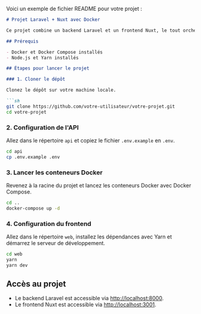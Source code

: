 Voici un exemple de fichier README pour votre projet :

```markdown
# Projet Laravel + Nuxt avec Docker

Ce projet combine un backend Laravel et un frontend Nuxt, le tout orchestré avec Docker pour simplifier la gestion et le déploiement. Voici les étapes pour lancer le projet.

## Prérequis

- Docker et Docker Compose installés
- Node.js et Yarn installés

## Étapes pour lancer le projet

### 1. Cloner le dépôt

Clonez le dépôt sur votre machine locale.

```sh
git clone https://github.com/votre-utilisateur/votre-projet.git
cd votre-projet
```

### 2. Configuration de l'API

Allez dans le répertoire `api` et copiez le fichier `.env.example` en `.env`.

```sh
cd api
cp .env.example .env
```

### 3. Lancer les conteneurs Docker

Revenez à la racine du projet et lancez les conteneurs Docker avec Docker Compose.

```sh
cd ..
docker-compose up -d
```

### 4. Configuration du frontend

Allez dans le répertoire `web`, installez les dépendances avec Yarn et démarrez le serveur de développement.

```sh
cd web
yarn
yarn dev
```

## Accès au projet

- Le backend Laravel est accessible via [http://localhost:8000](http://localhost:8000).
- Le frontend Nuxt est accessible via [http://localhost:3001](http://localhost:3001).


